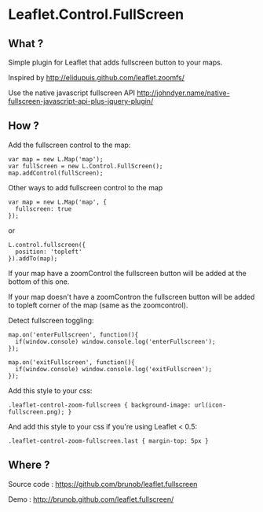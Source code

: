 Leaflet.Control.FullScreen
============

What ?
------

Simple plugin for Leaflet that adds fullscreen button to your maps.

Inspired by http://elidupuis.github.com/leaflet.zoomfs/

Use the native javascript fullscreen API http://johndyer.name/native-fullscreen-javascript-api-plus-jquery-plugin/

How ?
------

Add the fullscreen control to the map:

```
var map = new L.Map('map');
var fullScreen = new L.Control.FullScreen(); 
map.addControl(fullScreen);
```

Other ways to add fullscreen control to the map

```
var map = new L.Map('map', {
  fullscreen: true
});
```

or

```
L.control.fullscreen({
  position: 'topleft'
}).addTo(map);
```

If your map have a zoomControl the fullscreen button will be added at the bottom of this one.

If your map doesn't have a zoomContron the fullscreen button will be added to topleft corner of the map (same as the zoomcontrol).

Detect fullscreen toggling:

```
map.on('enterFullscreen', function(){
  if(window.console) window.console.log('enterFullscreen');
});

map.on('exitFullscreen', function(){
  if(window.console) window.console.log('exitFullscreen');
});
```

Add this style to your css:

```
.leaflet-control-zoom-fullscreen { background-image: url(icon-fullscreen.png); }
```

And add this style to your css if you're using Leaflet < 0.5:

```
.leaflet-control-zoom-fullscreen.last { margin-top: 5px }
```

Where ?
------

Source code : https://github.com/brunob/leaflet.fullscreen

Demo : http://brunob.github.com/leaflet.fullscreen/
